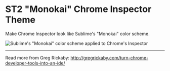 ST2 "Monokai" Chrome Inspector Theme
==============================

Make Chrome Inspector look like Sublime's "Monokai" color scheme.

![Sublime's "Monokai" color scheme applied to Chrome's Inspector](https://github.com/jtsternberg/chrome-inspector-sublime-style/raw/screenshots/st2-chrome-inspector-theme.png)

------------------------------------
Read more from Greg Rickaby: http://gregrickaby.com/turn-chrome-developer-tools-into-an-ide/
